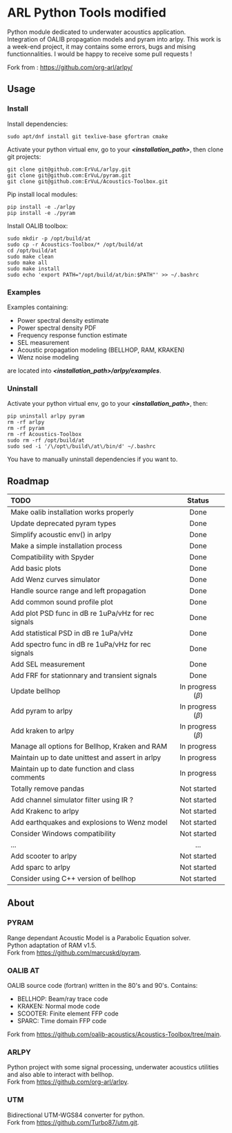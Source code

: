 # ARL Python Tools modified

Python module dedicated to underwater acoustics application.\
Integration of OALIB propagation models and pyram into arlpy. This work is a week-end project, it may contains some errors, bugs and mising functionnalities. I would be happy to receive some pull requests !

Fork from : https://github.com/org-arl/arlpy/

## Usage

### Install

Install dependencies:

    sudo apt/dnf install git texlive-base gfortran cmake

Activate your python virtual env, go to your ***<installation_path>***, then clone git projects:

    git clone git@github.com:ErVuL/arlpy.git
    git clone git@github.com:ErVuL/pyram.git
    git clone git@github.com:ErVuL/Acoustics-Toolbox.git

Pip install local modules:

    pip install -e ./arlpy
    pip install -e ./pyram

Install OALIB toolbox:

    sudo mkdir -p /opt/build/at
    sudo cp -r Acoustics-Toolbox/* /opt/build/at
    cd /opt/build/at
    sudo make clean
    sudo make all
    sudo make install
    sudo echo 'export PATH="/opt/build/at/bin:$PATH"' >> ~/.bashrc

### Examples

Examples containing:

- Power spectral density estimate
- Power spectral density PDF
- Frequency response function estimate
- SEL measurement
- Acoustic propagation modeling (BELLHOP, RAM, KRAKEN)
- Wenz noise modeling

are located into ***<installation_path>/arlpy/examples***.

### Uninstall

Activate your python virtual env, go to your ***<installation_path>***, then:

    pip uninstall arlpy pyram
    rm -rf arlpy
    rm -rf pyram
    rm -rf Acoustics-Toolbox
    sudo rm -rf /opt/build/at
    sudo sed -i '/\/opt\/build\/at\/bin/d' ~/.bashrc
    
You have to manually uninstall dependencies if you want to.

## Roadmap

| TODO                                                 | Status                |
|:-----------------------------------------------------|:---------------------:|
| Make oalib installation works properly               | Done                  |
| Update deprecated pyram types                        | Done                  |
| Simplify acoustic env() in arlpy                     | Done                  |
| Make a simple installation process                   | Done                  |
| Compatibility with Spyder                            | Done                  |
| Add basic plots                                      | Done                  |
| Add Wenz curves simulator                            | Done                  |
| Handle source range and left propagation             | Done                  |
| Add common sound profile plot                        | Done                  |
| Add plot PSD func in dB re 1uPa/vHz for rec signals  | Done                  |
| Add statistical PSD in dB re 1uPa/vHz                | Done                  |
| Add spectro func in dB re 1uPa/vHz for rec signals   | Done                  |
| Add SEL measurement                                  | Done                  |
| Add FRF for stationnary and transient signals        | Done                  |
| Update bellhop                                       | In progress ($\beta$) |
| Add pyram to arlpy                                   | In progress ($\beta$) |
| Add kraken to arlpy                                  | In progress ($\beta$) |
| Manage all options for Bellhop, Kraken and RAM       | In progress           |
| Maintain up to date unittest and assert in arlpy     | In progress           |
| Maintain up to date function and class comments      | In progress           |
| Totally remove pandas                                | Not started           |
| Add channel simulator filter using IR ?              | Not started           |
| Add Krakenc to arlpy                                 | Not started           |
| Add earthquakes and explosions to Wenz model         | Not started           |
| Consider Windows compatibility                       | Not started           |
| ...                                                  | ...                   |
| Add scooter to arlpy                                 | Not started           |
| Add sparc to arlpy                                   | Not started           |
| Consider using C++ version of bellhop                | Not started           |

## About

### PYRAM

Range dependant Acoustic Model is a Parabolic Equation solver.\
Python adaptation of RAM v1.5.\
Fork from https://github.com/marcuskd/pyram.

### OALIB AT

OALIB source code (fortran) written in the 80's and 90's. Contains:
  - BELLHOP: Beam/ray trace code
  - KRAKEN: Normal mode code
  - SCOOTER: Finite element FFP code
  - SPARC: Time domain FFP code

Fork from https://github.com/oalib-acoustics/Acoustics-Toolbox/tree/main.

### ARLPY

Python project with some signal processing, underwater acoustics utilities and also able to interact with bellhop.\
Fork from https://github.com/org-arl/arlpy.

### UTM

Bidirectional UTM-WGS84 converter for python.\
Fork from https://github.com/Turbo87/utm.git.
